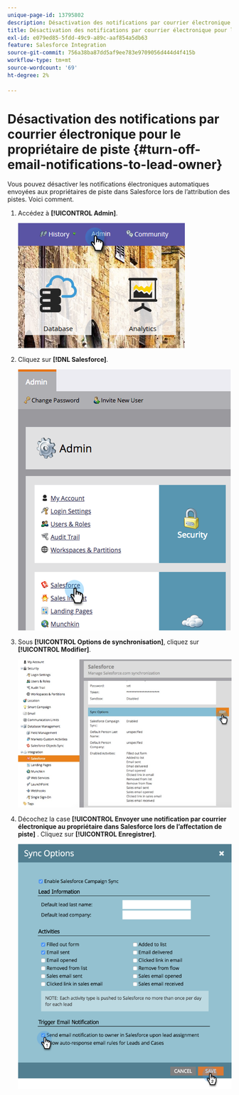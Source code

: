 ```yaml
---
unique-page-id: 13795802
description: Désactivation des notifications par courrier électronique pour le propriétaire de piste - Documents Marketo - Documentation du produit
title: Désactivation des notifications par courrier électronique pour le propriétaire de piste
exl-id: e079ed85-5fdd-49c9-a89c-aaf854a5db63
feature: Salesforce Integration
source-git-commit: 756a38ba87dd5af9ee783e9709056d444d4f415b
workflow-type: tm+mt
source-wordcount: '69'
ht-degree: 2%

---
```


# Désactivation des notifications par courrier électronique pour le propriétaire de piste {#turn-off-email-notifications-to-lead-owner}

Vous pouvez désactiver les notifications électroniques automatiques envoyées aux propriétaires de piste dans Salesforce lors de l’attribution des pistes. Voici comment.

1. Accédez à **[!UICONTROL Admin]**.

   ![](assets/admin-1.png)

1. Cliquez sur **[!DNL Salesforce]**.

   ![](assets/adminsalesforce.png)

1. Sous **[!UICONTROL Options de synchronisation]**, cliquez sur **[!UICONTROL Modifier]**.

   ![](assets/salesforcesummary2.jpg)

1. Décochez la case **[!UICONTROL Envoyer une notification par courrier électronique au propriétaire dans Salesforce lors de l’affectation de piste]** . Cliquez sur **[!UICONTROL Enregistrer]**.

   ![](assets/new-screen.png)
